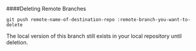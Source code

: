 ####Deleting Remote Branches

```
git push remote-name-of-destination-repo :remote-branch-you-want-to-delete
```
The local version of this branch still exists in your local repository until deletion.

